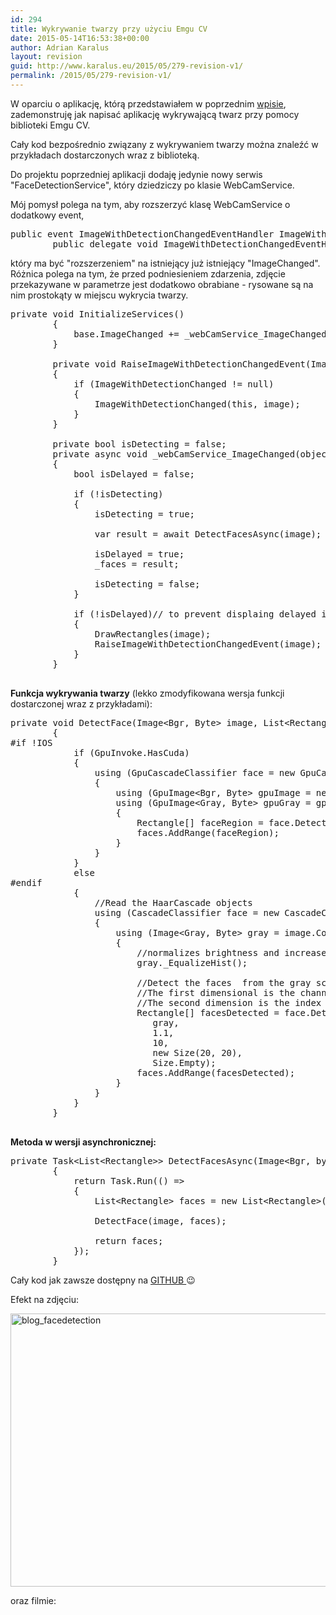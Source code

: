 ```yaml
---
id: 294
title: Wykrywanie twarzy przy użyciu Emgu CV
date: 2015-05-14T16:53:38+00:00
author: Adrian Karalus
layout: revision
guid: http://www.karalus.eu/2015/05/279-revision-v1/
permalink: /2015/05/279-revision-v1/
---
```

W oparciu o aplikację, którą przedstawiałem w poprzednim <a href="http://www.karalus.eu/2015/04/obraz-z-kamerki-przy-uzyciu-emgu-cv/" target="_blank">wpisie</a>, zademonstruję jak napisać aplikację wykrywającą twarz przy pomocy biblioteki Emgu CV.  
<!--more-->

  
Cały kod bezpośrednio związany z wykrywaniem twarzy można znaleźć w przykładach dostarczonych wraz z biblioteką.

Do projektu poprzedniej aplikacji dodaję jedynie nowy serwis "FaceDetectionService", który dziedziczy po klasie WebCamService.

Mój pomysł polega na tym, aby rozszerzyć klasę WebCamService o dodatkowy event,

<pre class="brush: csharp; title: ; notranslate" title="">public event ImageWithDetectionChangedEventHandler ImageWithDetectionChanged;
        public delegate void ImageWithDetectionChangedEventHandler(object sender, Image&lt;Bgr, Byte&gt; image);
</pre>

który ma być "rozszerzeniem" na istniejący już istniejący "ImageChanged".  
Różnica polega na tym, że przed podniesieniem zdarzenia, zdjęcie przekazywane w parametrze jest dodatkowo obrabiane - rysowane są na nim prostokąty w miejscu wykrycia twarzy.

<pre class="brush: csharp; title: ; notranslate" title="">private void InitializeServices()
        {
            base.ImageChanged += _webCamService_ImageChanged;
        }

        private void RaiseImageWithDetectionChangedEvent(Image&lt;Bgr, Byte&gt; image)
        {
            if (ImageWithDetectionChanged != null)
            {
                ImageWithDetectionChanged(this, image);
            }
        }

        private bool isDetecting = false;
        private async void _webCamService_ImageChanged(object sender, Image&lt;Bgr, byte&gt; image)
        {
            bool isDelayed = false;

            if (!isDetecting)
            {
                isDetecting = true;

                var result = await DetectFacesAsync(image);

                isDelayed = true;
                _faces = result;

                isDetecting = false;
            }

            if (!isDelayed)// to prevent displaing delayed image
            {
                DrawRectangles(image);
                RaiseImageWithDetectionChangedEvent(image);
            }
        }

</pre>

**Funkcja wykrywania twarzy** (lekko zmodyfikowana wersja funkcji dostarczonej wraz z przykładami):

<pre class="brush: csharp; title: ; notranslate" title="">private void DetectFace(Image&lt;Bgr, Byte&gt; image, List&lt;Rectangle&gt; faces)
        {
#if !IOS
            if (GpuInvoke.HasCuda)
            {
                using (GpuCascadeClassifier face = new GpuCascadeClassifier(_faceFileName))
                {
                    using (GpuImage&lt;Bgr, Byte&gt; gpuImage = new GpuImage&lt;Bgr, byte&gt;(image))
                    using (GpuImage&lt;Gray, Byte&gt; gpuGray = gpuImage.Convert&lt;Gray, Byte&gt;())
                    {
                        Rectangle[] faceRegion = face.DetectMultiScale(gpuGray, 1.1, 10, Size.Empty);
                        faces.AddRange(faceRegion);
                    }
                }
            }
            else
#endif
            {
                //Read the HaarCascade objects
                using (CascadeClassifier face = new CascadeClassifier(_faceFileName))
                {
                    using (Image&lt;Gray, Byte&gt; gray = image.Convert&lt;Gray, Byte&gt;()) //Convert it to Grayscale
                    {
                        //normalizes brightness and increases contrast of the image
                        gray._EqualizeHist();

                        //Detect the faces  from the gray scale image and store the locations as rectangle
                        //The first dimensional is the channel
                        //The second dimension is the index of the rectangle in the specific channel
                        Rectangle[] facesDetected = face.DetectMultiScale(
                           gray,
                           1.1,
                           10,
                           new Size(20, 20),
                           Size.Empty);
                        faces.AddRange(facesDetected);
                    }
                }
            }
        }

</pre>

**Metoda w wersji asynchronicznej:**

<pre class="brush: csharp; title: ; notranslate" title="">private Task&lt;List&lt;Rectangle&gt;&gt; DetectFacesAsync(Image&lt;Bgr, byte&gt; image)
        {
            return Task.Run(() =&gt;
            {
                List&lt;Rectangle&gt; faces = new List&lt;Rectangle&gt;();

                DetectFace(image, faces);

                return faces;
            });
        }
</pre>

 

Cały kod jak zawsze dostępny na <a href="https://github.com/RamzesBlog/FaceDetection" target="_blank">GITHUB </a>😉

Efekt na zdjęciu:

[<img class="alignnone size-full wp-image-282" src="https://i2.wp.com/www.karalus.eu/wp-content/uploads/2015/05/blog_facedetection.png?resize=657%2C437" alt="blog_facedetection" width="657" height="437" srcset="https://i2.wp.com/www.karalus.eu/wp-content/uploads/2015/05/blog_facedetection.png?w=657 657w, https://i2.wp.com/www.karalus.eu/wp-content/uploads/2015/05/blog_facedetection.png?resize=300%2C200 300w" sizes="(max-width: 657px) 100vw, 657px" data-recalc-dims="1" />](https://i2.wp.com/www.karalus.eu/wp-content/uploads/2015/05/blog_facedetection.png)

oraz filmie:

<span class="embed-youtube" style="text-align:center; display: block;"></span>